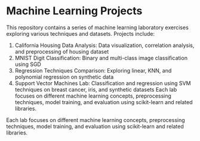 
# Machine Learning Projects

This repository contains a series of machine learning laboratory exercises exploring various techniques and datasets. Projects include:

1. California Housing Data Analysis: Data visualization, correlation analysis, and preprocessing of housing dataset
2. MNIST Digit Classification: Binary and multi-class image classification using SGD
3. Regression Techniques Comparison: Exploring linear, KNN, and polynomial regression on synthetic data
4. Support Vector Machines Lab: Classification and regression using SVM techniques on breast cancer, iris, and synthetic datasets
    Each lab focuses on different machine learning concepts, preprocessing techniques, model training, and evaluation using scikit-learn and related libraries.

Each lab focuses on different machine learning concepts, preprocessing techniques, model training, and evaluation using scikit-learn and related libraries.
